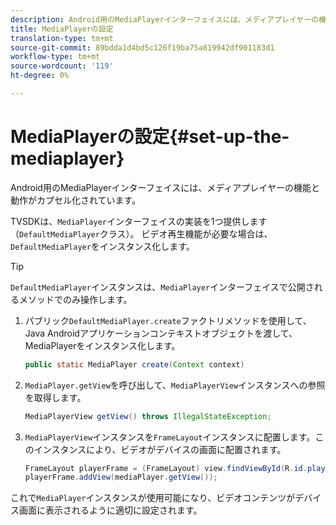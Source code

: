 ```yaml
---
description: Android用のMediaPlayerインターフェイスには、メディアプレイヤーの機能と動作がカプセル化されています。
title: MediaPlayerの設定
translation-type: tm+mt
source-git-commit: 89bdda1d4bd5c126f19ba75a819942df901183d1
workflow-type: tm+mt
source-wordcount: '119'
ht-degree: 0%

---
```



# MediaPlayerの設定{#set-up-the-mediaplayer}

Android用のMediaPlayerインターフェイスには、メディアプレイヤーの機能と動作がカプセル化されています。

TVSDKは、`MediaPlayer`インターフェイスの実装を1つ提供します（`DefaultMediaPlayer`クラス）。 ビデオ再生機能が必要な場合は、`DefaultMediaPlayer`をインスタンス化します。

>[!TIP]
>
>`DefaultMediaPlayer`インスタンスは、`MediaPlayer`インターフェイスで公開されるメソッドでのみ操作します。

1. パブリック`DefaultMediaPlayer.create`ファクトリメソッドを使用して、Java Androidアプリケーションコンテキストオブジェクトを渡して、MediaPlayerをインスタンス化します。

   ```java
   public static MediaPlayer create(Context context) 
   ```

1. `MediaPlayer.getView`を呼び出して、`MediaPlayerView`インスタンスへの参照を取得します。

   ```java
   MediaPlayerView getView() throws IllegalStateException; 
   ```

1. `MediaPlayerView`インスタンスを`FrameLayout`インスタンスに配置します。このインスタンスにより、ビデオがデバイスの画面に配置されます。

   ```java
   FrameLayout playerFrame = (FrameLayout) view.findViewById(R.id.playerFrame); 
   playerFrame.addView(mediaPlayer.getView()); 
   ```

これで`MediaPlayer`インスタンスが使用可能になり、ビデオコンテンツがデバイス画面に表示されるように適切に設定されます。
